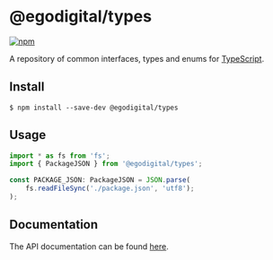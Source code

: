 # @egodigital/types

[![npm](https://img.shields.io/npm/v/@egodigital/types.svg)](https://www.npmjs.com/package/@egodigital/types)

A repository of common interfaces, types and enums for [TypeScript](https://www.typescriptlang.org/).

## Install

```
$ npm install --save-dev @egodigital/types
```

## Usage

```typescript
import * as fs from 'fs';
import { PackageJSON } from '@egodigital/types';

const PACKAGE_JSON: PackageJSON = JSON.parse(
    fs.readFileSync('./package.json', 'utf8');
);
```

## Documentation

The API documentation can be found [here](https://egodigital.github.io/types/).
